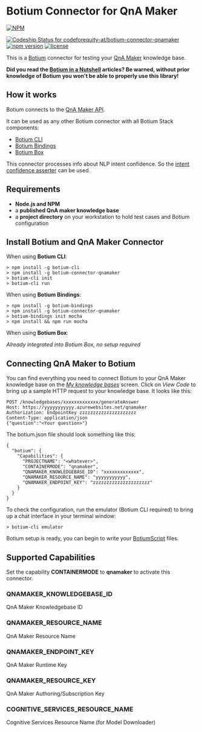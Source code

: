# Botium Connector for QnA Maker

[![NPM](https://nodei.co/npm/botium-connector-qnamaker.png?downloads=true&downloadRank=true&stars=true)](https://nodei.co/npm/botium-connector-qnamaker/)

[![Codeship Status for codeforequity-at/botium-connector-qnamaker](https://app.codeship.com/projects/b4066c40-c00f-0137-288f-269a2e1d9a5a/status?branch=master)](https://app.codeship.com/projects/365788)
[![npm version](https://badge.fury.io/js/botium-connector-qnamaker.svg)](https://badge.fury.io/js/botium-connector-qnamaker)
[![license](https://img.shields.io/github/license/mashape/apistatus.svg)]()

This is a [Botium](https://github.com/codeforequity-at/botium-core) connector for testing your [QnA Maker](https://www.qnamaker.ai) knowledge base.

__Did you read the [Botium in a Nutshell](https://medium.com/@floriantreml/botium-in-a-nutshell-part-1-overview-f8d0ceaf8fb4) articles? Be warned, without prior knowledge of Botium you won't be able to properly use this library!__

## How it works
Botium connects to the [QnA Maker API](https://docs.microsoft.com/en-us/azure/cognitive-services/qnamaker/).

It can be used as any other Botium connector with all Botium Stack components:
* [Botium CLI](https://github.com/codeforequity-at/botium-cli/)
* [Botium Bindings](https://github.com/codeforequity-at/botium-bindings/)
* [Botium Box](https://www.botium.at)

This connector processes info about NLP intent confidence. So the [intent confidence asserter](https://botium.atlassian.net/wiki/spaces/BOTIUM/pages/17334319/NLP+Asserter+Intents+Entities+Confidence) can be used.

## Requirements
* **Node.js and NPM**
* a **published QnA maker knowledge base**
* a **project directory** on your workstation to hold test cases and Botium configuration

## Install Botium and QnA Maker Connector

When using __Botium CLI__:

```
> npm install -g botium-cli
> npm install -g botium-connector-qnamaker
> botium-cli init
> botium-cli run
```

When using __Botium Bindings__:

```
> npm install -g botium-bindings
> npm install -g botium-connector-qnamaker
> botium-bindings init mocha
> npm install && npm run mocha
```

When using __Botium Box__:

_Already integrated into Botium Box, no setup required_

## Connecting QnA Maker to Botium

You can find everything you need to connect Botium to your QnA Maker knowledge base on the [_My knowledge bases_](https://www.qnamaker.ai/Home/MyServices) screen. Click on _View Code_ to bring up a sample HTTP request to your knowledge base. It looks like this:

```
POST /knowledgebases/xxxxxxxxxxxxx/generateAnswer
Host: https://yyyyyyyyyyy.azurewebsites.net/qnamaker
Authorization: EndpointKey zzzzzzzzzzzzzzzzzzzzz
Content-Type: application/json
{"question":"<Your question>"}
```

The botium.json file should look something like this:

```
{
  "botium": {
    "Capabilities": {
      "PROJECTNAME": "<whatever>",
      "CONTAINERMODE": "qnamaker",
      "QNAMAKER_KNOWLEDGEBASE_ID": "xxxxxxxxxxxxx",
      "QNAMAKER_RESOURCE_NAME": "yyyyyyyyyyy",
      "QNAMAKER_ENDPOINT_KEY": "zzzzzzzzzzzzzzzzzzzzz"
    }
  }
}
```

To check the configuration, run the emulator (Botium CLI required) to bring up a chat interface in your terminal window:

```
> botium-cli emulator
```

Botium setup is ready, you can begin to write your [BotiumScript](https://botium.atlassian.net/wiki/spaces/BOTIUM/pages/491664/Botium+Scripting+-+BotiumScript) files.

## Supported Capabilities

Set the capability __CONTAINERMODE__ to __qnamaker__ to activate this connector.

### QNAMAKER_KNOWLEDGEBASE_ID
QnA Maker Knowledgebase ID

### QNAMAKER_RESOURCE_NAME
QnA Maker Resource Name

### QNAMAKER_ENDPOINT_KEY
QnA Maker Runtime Key

### QNAMAKER_RESOURCE_KEY
QnA Maker Authoring/Subscription Key

### COGNITIVE_SERVICES_RESOURCE_NAME
Cognitive Services Resource Name (for Model Downloader)

